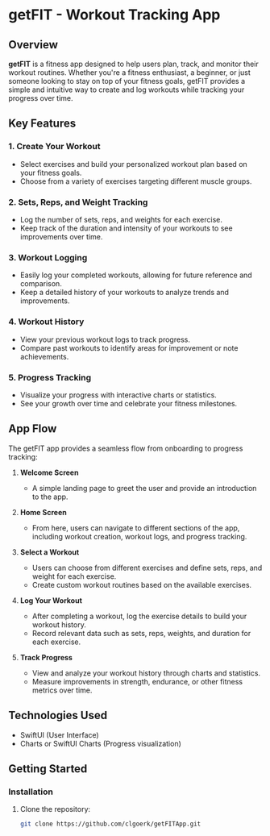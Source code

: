 # getFIT - Workout Tracking App

## Overview

**getFIT** is a fitness app designed to help users plan, track, and monitor their workout routines. Whether you're a fitness enthusiast, a beginner, or just someone looking to stay on top of your fitness goals, getFIT provides a simple and intuitive way to create and log workouts while tracking your progress over time.

## Key Features

### 1. **Create Your Workout**
- Select exercises and build your personalized workout plan based on your fitness goals.
- Choose from a variety of exercises targeting different muscle groups.

### 2. **Sets, Reps, and Weight Tracking**
- Log the number of sets, reps, and weights for each exercise.
- Keep track of the duration and intensity of your workouts to see improvements over time.

### 3. **Workout Logging**
- Easily log your completed workouts, allowing for future reference and comparison.
- Keep a detailed history of your workouts to analyze trends and improvements.

### 4. **Workout History**
- View your previous workout logs to track progress.
- Compare past workouts to identify areas for improvement or note achievements.

### 5. **Progress Tracking**
- Visualize your progress with interactive charts or statistics.
- See your growth over time and celebrate your fitness milestones.

## App Flow

The getFIT app provides a seamless flow from onboarding to progress tracking:

1. **Welcome Screen**
   - A simple landing page to greet the user and provide an introduction to the app.

2. **Home Screen**
   - From here, users can navigate to different sections of the app, including workout creation, workout logs, and progress tracking.

3. **Select a Workout**
   - Users can choose from different exercises and define sets, reps, and weight for each exercise.
   - Create custom workout routines based on the available exercises.

4. **Log Your Workout**
   - After completing a workout, log the exercise details to build your workout history.
   - Record relevant data such as sets, reps, weights, and duration for each exercise.

5. **Track Progress**
   - View and analyze your workout history through charts and statistics.
   - Measure improvements in strength, endurance, or other fitness metrics over time.

## Technologies Used

- SwiftUI (User Interface)
- Charts or SwiftUI Charts (Progress visualization)

## Getting Started

### Installation

1. Clone the repository:
   ```bash
   git clone https://github.com/clgoerk/getFITApp.git
